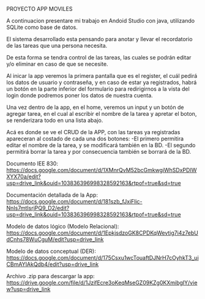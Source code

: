 PROYECTO APP MOVILES

A continuacion presentare mi trabajo en Andoid Studio con java, utilizando SQLite como base de datos.

El sistema desarrollado esta pensando para anotar y llevar el recordatorio de las tareas que una persona necesita.

De esta forma se tendra control de las tareas, las cuales se podrán editar y/o eliminar en caso de que se necesite.

Al inicar la app veremos la primera pantalla que es el register, el cuál pedirá los datos de usuario y contraseña, y en caso de estar ya registrados, habrá un botón en la parte inferior del formulario para redirigirnos a la vista del login donde podremos poner los datos de nuestra cuenta.

Una vez dentro de la app, en el home, veremos un input y un botón de agregar tarea, en el cual al escribir el nombre de la tarea y apretar el boton, se renderizara todo en una lista abajo.

Acá es donde se ve el CRUD de la APP, con las tareas ya registradas apareceran al costado de cada una dos botones:
  -El primero permitira editar el nombre de la tarea, y se modificará también en la BD.
  -El segundo permitirá borrar la tarea y por consecuencia también se borrará de la BD.




Documento IEE 830: https://docs.google.com/document/d/1XMnrQvM52bcGmkwgiWhSDxPDIWXYX70a/edit?usp=drive_link&ouid=103836396998328592163&rtpof=true&sd=true

Documentación detallada de la App: https://docs.google.com/document/d/181szb_fJxiFlic-NnIs7mtIsrjPQ9_D2/edit?usp=drive_link&ouid=103836396998328592163&rtpof=true&sd=true

Modelo de datos lógico (Modelo Relacional): https://docs.google.com/document/d/1EpkjsdzoGK8CPDKqWevtig7i4z7ebUdCnhs78WuCguM/edit?usp=drive_link

Modelo de datos conceptual (DER): https://docs.google.com/document/d/175Csxu1wcTouaftDJNrH7cOyhkT3_uiCBmAYIAkQdb4/edit?usp=drive_link

Archivo .zip para descargar la app: https://drive.google.com/file/d/1JzifEcre3oKeqMseGZ09KZg0KXmibgIY/view?usp=drive_link
